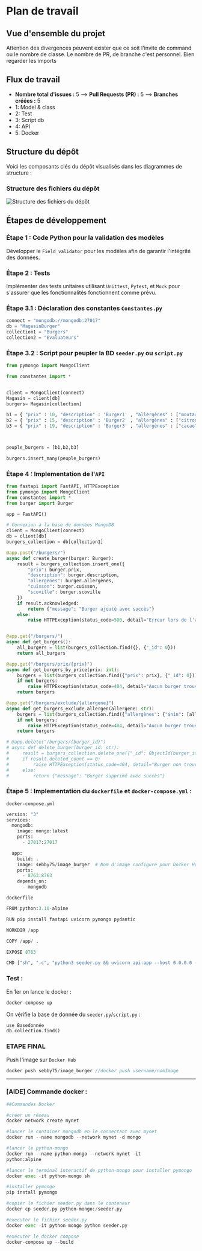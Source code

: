 # Plan de travail 

## Vue d'ensemble du projet

Attention des divergences peuvent exister que ce soit l'invite de command ou le nombre de classe. Le nombre de PR, de branche c'est personnel. Bien regarder les imports

## Flux de travail

- **Nombre total d'issues :** 5 --> **Pull Requests (PR) :** 5 --> **Branches créées :** 5
- 1: Model & class
- 2: Test
- 3: Script db
- 4: API
- 5: Docker
## Structure du dépôt

Voici les composants clés du dépôt visualisés dans les diagrammes de structure :

### Structure des fichiers du dépôt

![Structure des fichiers du dépôt](https://github.com/Sebb955/PlanTECHNOLOG/assets/79416415/fce5732d-55f1-41f5-9675-e0fdda7e6230)

## Étapes de développement

### Étape 1 : Code Python pour la validation des modèles

Développer le `Field_validator` pour les modèles afin de garantir l'intégrité des données.

### Étape 2 : Tests 

Implémenter des tests unitaires utilisant `Unittest`, `Pytest`, et `Mock` pour s'assurer que les fonctionnalités fonctionnent comme prévu.

### Étape 3.1 : Déclaration des constantes `Constantes.py`

```python
connect = "mongodb://mongodb:27017"
db = "MagasinBurger"
collection1 = "Burgers"
collection2 = "Evaluateurs"
```

### Étape 3.2 : Script pour peupler la BD `seeder.py` ou `script.py`

```python
from pymongo import MongoClient

from constantes import *


client = MongoClient(connect)
Magasin = client[db]
burgers= Magasin[collection]

b1 = { "prix" : 10, "description" : 'Burger1' , "allergènes" : ["moutarde"] , "cuisson" : "saignant", "scoville": 5000}
b2 = { "prix" : 15, "description" : 'Burger2' , "allergènes" : ["citron","noix"] , "cuisson" : "cuit", "scoville": 50000}
b3 = { "prix" : 19, "description" : 'Burger3' , "allergènes" : ["cacao","noix"] , "cuisson" : "à point", "scoville": 15000}



peuple_burgers = [b1,b2,b3]

burgers.insert_many(peuple_burgers)
```

### Étape 4 : Implementation de l'`API`

```python
from fastapi import FastAPI, HTTPException
from pymongo import MongoClient
from constantes import *
from burger import Burger

app = FastAPI()

# Connexion à la base de données MongoDB
client = MongoClient(connect)
db = client[db]
burgers_collection = db[collection1]

@app.post("/burgers/")
async def create_burger(burger: Burger):
    result = burgers_collection.insert_one({
        "prix": burger.prix,
        "description": burger.description,
        "allergènes": burger.allergènes,
        "cuisson": burger.cuisson,
        "scoville": burger.scoville
    })
    if result.acknowledged:
        return {"message": "Burger ajouté avec succès"}
    else:
        raise HTTPException(status_code=500, detail="Erreur lors de l'ajout du burger")


@app.get("/burgers/")
async def get_burgers():
    all_burgers = list(burgers_collection.find({}, {"_id": 0}))
    return all_burgers

@app.get("/burgers/prix/{prix}")
async def get_burgers_by_price(prix: int):
    burgers = list(burgers_collection.find({"prix": prix}, {"_id": 0}))
    if not burgers:
        raise HTTPException(status_code=404, detail="Aucun burger trouvé pour ce prix")
    return burgers

@app.get("/burgers/exclude/{allergene}")
async def get_burgers_exclude_allergen(allergene: str):
    burgers = list(burgers_collection.find({"allergènes": {"$nin": [allergene]}}, {"_id": 0}))
    if not burgers:
        raise HTTPException(status_code=404, detail="Aucun burger trouvé sans cet allergène")
    return burgers

# @app.delete("/burgers/{burger_id}")
# async def delete_burger(burger_id: str):
#     result = burgers_collection.delete_one({"_id": ObjectId(burger_id)})
#     if result.deleted_count == 0:
#         raise HTTPException(status_code=404, detail="Burger non trouvé")
#     else:
#         return {"message": "Burger supprimé avec succès"}
```

### Étape 5 : Implementation du `dockerfile` et `docker-compose.yml` :

`docker-compose.yml`
```python
version: "3"
services:
  mongodb:
    image: mongo:latest
    ports:
      - 27017:27017

  app:
    build: .
    image: sebby75/image_burger  # Nom d'image configuré pour Docker Hub (image: username/nomImage)
    ports:
      - 8763:8763
    depends_on:
      - mongodb
```

`dockerfile`
```python
FROM python:3.10-alpine

RUN pip install fastapi uvicorn pymongo pydantic

WORKDIR /app

COPY /app/ .

EXPOSE 8763

CMD ["sh", "-c", "python3 seeder.py && uvicorn api:app --host 0.0.0.0 --port 8763"]
```

### Test :

En 1er on lance le docker :
```python
docker-compose up 
```

On vérifie la base de donnée du `seeder.py`/`script.py` :
```python
use Basedonnée
db.collection.find()
```

### **ETAPE FINAL**
Push l'image sur `Docker Hub`
```java
docker push sebby75/image_burger //docker push username/nomImage
```

-------------------------


### [AIDE] Commande docker :

```python
##Commandes Docker

#créer un réseau
docker network create mynet

#lancer le container mongodb en le connectant avec mynet
docker run --name mongodb --network mynet -d mongo

#lancer le python-mongo
docker run --name python-mongo --network mynet -it
python:alpine

#lancer le terminal interactif de python-mongo pour installer pymongo
docker exec -it python-mongo sh

#installer pymongo
pip install pymongo

#copier le fichier seeder.py dans le conteneur
docker cp seeder.py python-mongo:/seeder.py

#executer le fichier seeder.py
docker exec -it python-mongo python seeder.py

#executer le docker compose
docker-compose up --build
```
